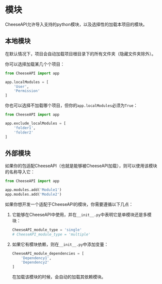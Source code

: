 # **模块**

CheeseAPI允许导入支持的python模块，以及选择性的加载本项目的模块。

## **本地模块**

在默认情况下，项目会自动加载项目根目录下的所有文件夹（隐藏文件夹除外）。

你可以选择加载某几个个项目：

```python
from CheeseAPI import app

app.localModules = [
    'User',
    'Permission'
]
```

你也可以选择不加载哪个项目，但你的`app.localModules`必须为`True`：

```python
from CheeseAPI import app

app.exclude_localModules = [
    'folder1',
    'folder2'
]
```

## **外部模块**

如果你的包适配CheeseAPI（也就是能够被CheeseAPI加载），则可以使用该模块的名称导入它：

```python
from CheeseAPI import app

app.modules.add('Module1')
app.modules.add('Module2')
```

如果你想开发一个适配于CheeseAPI的模块，你需要遵循以下几点：

1. 它能够在CheeseAPI中使用，并在`__init__.py`中表明它是单模块还是多模块：

    ```python
    CheeseAPI_module_type = 'single'
    # CheeseAPI_module_type = 'multiple'
    ```

2. 如果它有模块依赖，则在`__init__.py`中添加变量：

    ```python
    CheeseAPI_module_dependencies = [
        'Dependency1',
        'Dependency2'
    ]
    ```

    在加载该模块的时候，会自动的加载其依赖模块。
